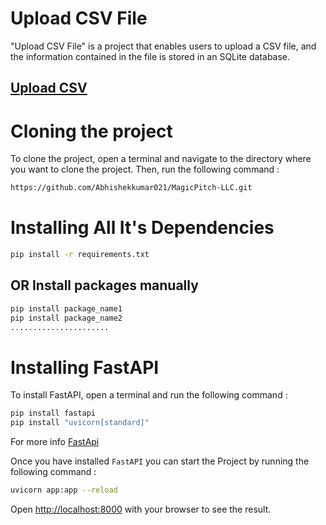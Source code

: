 # Upload CSV File
"Upload CSV File" is a project that enables users to upload a CSV file, and the information contained in the file is stored in an SQLite database.


## [Upload CSV](https://github.com/Abhishekkumar021/MagicPitch-LLC/)

# Cloning the project
To clone the project, open a terminal and navigate to the directory where you want to clone the project. Then, run the following command :
```bash
https://github.com/Abhishekkumar021/MagicPitch-LLC.git
```

# Installing All It's  Dependencies
```bash
pip install -r requirements.txt
```

## OR Install packages manually
```bash
pip install package_name1
pip install package_name2
......................
```

# Installing FastAPI

To install FastAPI, open a terminal and run the following command :
```bash
pip install fastapi
pip install "uvicorn[standard]"
```
For more info [FastApi](https://fastapi.tiangolo.com/)

Once you have installed `FastAPI` you can start the Project by running the following command :
```bash
uvicorn app:app --reload
```

Open [http://localhost:8000](http://localhost:8000) with your browser to see the result.
